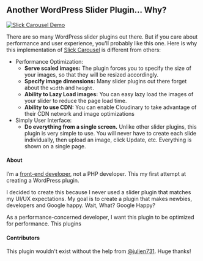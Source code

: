 ## Another WordPress Slider Plugin... Why?

[![Slick Carousel Demo](https://cloud.githubusercontent.com/assets/1778633/14246794/b49cc0fa-fa93-11e5-94af-b10336993c75.png)](https://dl.dropboxusercontent.com/u/28858864/slick-carousel-reloaded.mp4)

There are so many WordPress slider plugins out there. But if you care about performance and user experience, you'll probably like this one. Here is why this implementation of [Slick Carousel](http://kenwheeler.github.io/slick/) is different from others:

* Performance Optimization:
	* __Serve scaled images:__ The plugin forces you to specify the size of your images, so that they will be resized accordingly.
	* __Specify image dimensions:__ Many slider plugins out there forget about the `width` and `height`.
	* __Ability to Lazy Load images:__ You can easy lazy load the images of your slider to reduce the page load time.
	* __Ability to use CDN:__ You can enable Cloudinary to take advantage of their CDN network and image optimizations
* Simply User Interface:
	* __Do everything from a single screen.__ Unlike other slider plugins, this plugin is very simple to use. You will never have to create each slide individually, then upload an image, click Update, etc. Everything is shown on a single page.

#### About
I’m a [front-end developer](https://siamkreative.com/about/), not a PHP developer. This my first attempt at creating a WordPress plugin.

I decided to create this because I never used a slider plugin that matches my UI/UX expectations. My goal is to create a plugin that makes newbies, developers and Google happy. Wait, What? Google Happy?

As a performance-concerned developer, I want this plugin to be optimized for performance. This plugins 

#### Contributors
This plugin wouldn't exist without the help from [@julien731](https://github.com/julien731). Huge thanks!